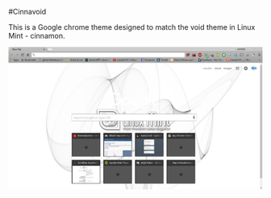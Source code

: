 #Cinnavoid

This is a Google chrome theme designed to match the void theme in Linux Mint - cinnamon.

![cover image](screenshot.jpg)

